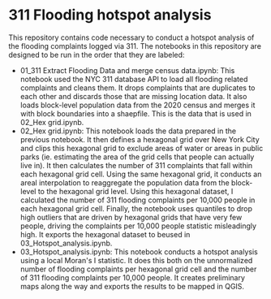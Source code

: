 # 311 Flooding hotspot analysis

This repository contains code necessary to conduct a hotspot analysis of the flooding complaints logged via 311. The notebooks in this repository are designed to be run in the order that they are labeled:

- 01_311 Extract Flooding Data and merge census data.ipynb: This notebook used the NYC 311 database API to load all flooding related complaints and cleans them. It drops complaints that are duplicates to each other and discards those that are missing location data. It also loads block-level population data from the 2020 census and merges it with block boundaries into a shaepfile. This is the data that is used in 02_Hex grid.ipynb.
- 02_Hex grid.ipynb: This notebook loads the data prepared in the previous notebook. It then defines a hexagonal grid over New York City and clips this hexagonal grid to exclude areas of water or areas in public parks (ie. estimating the area of the grid cells that people can actually live in). It then calculates the number of 311 complaints that fall within each hexagonal grid cell. Using the same hexagonal grid, it conducts an areal interpolation to reaggregate the population data from the block-level to the hexagonal grid level. Using this hexagonal dataset, I calculated the number of 311 flooding complaints per 10,000 people in each hexagonal grid cell. Finally, the notebook uses quantiles to drop high outliers that are driven by hexagonal grids that have very few people, driving the complaints per 10,000 people statistic misleadingly high. It exports the hexagonal dataset to beused in 03_Hotspot_analysis.ipynb.
- 03_Hotspot_analysis.ipynb: This notebook conducts a hotspot analysis using a local Moran's I statistic. It does this both on the unnormalized number of flooding complaints per hexagonal grid cell and the number of 311 flooding complaints per 10,000 people. It creates preliminary maps along the way and exports the results to be mapped in QGIS.
